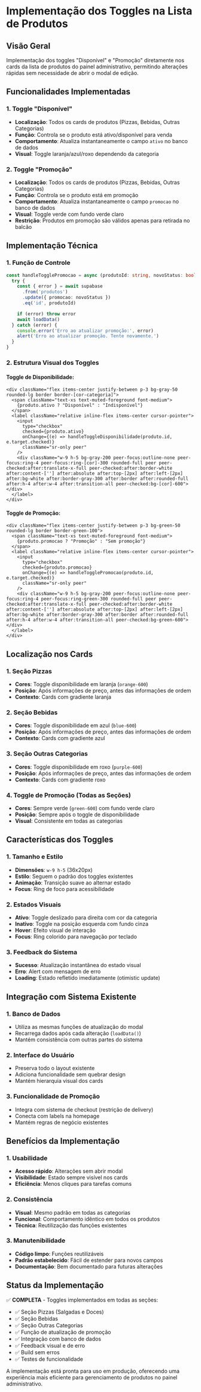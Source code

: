 # Implementação dos Toggles na Lista de Produtos

## Visão Geral
Implementação dos toggles "Disponível" e "Promoção" diretamente nos cards da lista de produtos do painel administrativo, permitindo alterações rápidas sem necessidade de abrir o modal de edição.

## Funcionalidades Implementadas

### 1. Toggle "Disponível"
- **Localização**: Todos os cards de produtos (Pizzas, Bebidas, Outras Categorias)
- **Função**: Controla se o produto está ativo/disponível para venda
- **Comportamento**: Atualiza instantaneamente o campo `ativo` no banco de dados
- **Visual**: Toggle laranja/azul/roxo dependendo da categoria

### 2. Toggle "Promoção" 
- **Localização**: Todos os cards de produtos (Pizzas, Bebidas, Outras Categorias)
- **Função**: Controla se o produto está em promoção
- **Comportamento**: Atualiza instantaneamente o campo `promocao` no banco de dados
- **Visual**: Toggle verde com fundo verde claro
- **Restrição**: Produtos em promoção são válidos apenas para retirada no balcão

## Implementação Técnica

### 1. Função de Controle
```typescript
const handleTogglePromocao = async (produtoId: string, novoStatus: boolean) => {
  try {
    const { error } = await supabase
      .from('produtos')
      .update({ promocao: novoStatus })
      .eq('id', produtoId)

    if (error) throw error
    await loadData()
  } catch (error) {
    console.error('Erro ao atualizar promoção:', error)
    alert('Erro ao atualizar promoção. Tente novamente.')
  }
}
```

### 2. Estrutura Visual dos Toggles

#### Toggle de Disponibilidade:
```tsx
<div className="flex items-center justify-between p-3 bg-gray-50 rounded-lg border border-[cor-categoria]">
  <span className="text-xs text-muted-foreground font-medium">
    {produto.ativo ? "Disponível" : "Indisponível"}
  </span>
  <label className="relative inline-flex items-center cursor-pointer">
    <input
      type="checkbox"
      checked={produto.ativo}
      onChange={(e) => handleToggleDisponibilidade(produto.id, e.target.checked)}
      className="sr-only peer"
    />
    <div className="w-9 h-5 bg-gray-200 peer-focus:outline-none peer-focus:ring-4 peer-focus:ring-[cor]-300 rounded-full peer peer-checked:after:translate-x-full peer-checked:after:border-white after:content-[''] after:absolute after:top-[2px] after:left-[2px] after:bg-white after:border-gray-300 after:border after:rounded-full after:h-4 after:w-4 after:transition-all peer-checked:bg-[cor]-600"></div>
  </label>
</div>
```

#### Toggle de Promoção:
```tsx
<div className="flex items-center justify-between p-3 bg-green-50 rounded-lg border border-green-100">
  <span className="text-xs text-muted-foreground font-medium">
    {produto.promocao ? "Promoção" : "Sem promoção"}
  </span>
  <label className="relative inline-flex items-center cursor-pointer">
    <input
      type="checkbox"
      checked={produto.promocao}
      onChange={(e) => handleTogglePromocao(produto.id, e.target.checked)}
      className="sr-only peer"
    />
    <div className="w-9 h-5 bg-gray-200 peer-focus:outline-none peer-focus:ring-4 peer-focus:ring-green-300 rounded-full peer peer-checked:after:translate-x-full peer-checked:after:border-white after:content-[''] after:absolute after:top-[2px] after:left-[2px] after:bg-white after:border-gray-300 after:border after:rounded-full after:h-4 after:w-4 after:transition-all peer-checked:bg-green-600"></div>
  </label>
</div>
```

## Localização nos Cards

### 1. Seção Pizzas
- **Cores**: Toggle disponibilidade em laranja (`orange-600`)
- **Posição**: Após informações de preço, antes das informações de ordem
- **Contexto**: Cards com gradiente laranja

### 2. Seção Bebidas  
- **Cores**: Toggle disponibilidade em azul (`blue-600`)
- **Posição**: Após informações de preço, antes das informações de ordem
- **Contexto**: Cards com gradiente azul

### 3. Seção Outras Categorias
- **Cores**: Toggle disponibilidade em roxo (`purple-600`) 
- **Posição**: Após informações de preço, antes das informações de ordem
- **Contexto**: Cards com gradiente roxo

### 4. Toggle de Promoção (Todas as Seções)
- **Cores**: Sempre verde (`green-600`) com fundo verde claro
- **Posição**: Sempre após o toggle de disponibilidade
- **Visual**: Consistente em todas as categorias

## Características dos Toggles

### 1. Tamanho e Estilo
- **Dimensões**: `w-9 h-5` (36x20px)
- **Estilo**: Seguem o padrão dos toggles existentes
- **Animação**: Transição suave ao alternar estado
- **Focus**: Ring de foco para acessibilidade

### 2. Estados Visuais
- **Ativo**: Toggle deslizado para direita com cor da categoria
- **Inativo**: Toggle na posição esquerda com fundo cinza
- **Hover**: Efeito visual de interação
- **Focus**: Ring colorido para navegação por teclado

### 3. Feedback do Sistema
- **Sucesso**: Atualização instantânea do estado visual
- **Erro**: Alert com mensagem de erro
- **Loading**: Estado refletido imediatamente (otimistic update)

## Integração com Sistema Existente

### 1. Banco de Dados
- Utiliza as mesmas funções de atualização do modal
- Recarrega dados após cada alteração (`loadData()`)
- Mantém consistência com outras partes do sistema

### 2. Interface do Usuário
- Preserva todo o layout existente
- Adiciona funcionalidade sem quebrar design
- Mantém hierarquia visual dos cards

### 3. Funcionalidade de Promoção
- Integra com sistema de checkout (restrição de delivery)
- Conecta com labels na homepage
- Mantém regras de negócio existentes

## Benefícios da Implementação

### 1. Usabilidade
- **Acesso rápido**: Alterações sem abrir modal
- **Visibilidade**: Estado sempre visível nos cards
- **Eficiência**: Menos cliques para tarefas comuns

### 2. Consistência
- **Visual**: Mesmo padrão em todas as categorias
- **Funcional**: Comportamento idêntico em todos os produtos
- **Técnica**: Reutilização das funções existentes

### 3. Manutenibilidade
- **Código limpo**: Funções reutilizáveis
- **Padrão estabelecido**: Fácil de estender para novos campos
- **Documentação**: Bem documentado para futuras alterações

## Status da Implementação

✅ **COMPLETA** - Toggles implementados em todas as seções:
- ✅ Seção Pizzas (Salgadas e Doces)
- ✅ Seção Bebidas  
- ✅ Seção Outras Categorias
- ✅ Função de atualização de promoção
- ✅ Integração com banco de dados
- ✅ Feedback visual e de erro
- ✅ Build sem erros
- ✅ Testes de funcionalidade

A implementação está pronta para uso em produção, oferecendo uma experiência mais eficiente para gerenciamento de produtos no painel administrativo. 